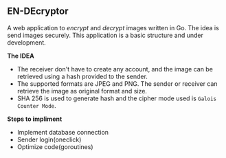 ## EN-DEcryptor

A web application to *encrypt* and *decrypt* images written in Go. The idea is send images securely. This application is a basic structure and under development.

**The IDEA**
* The receiver don't have to create any account, and the image can be retrieved using a hash provided to the sender. 
* The supported formats are JPEG and PNG. The sender or receiver can retrieve the image as original format and size.
* SHA 256 is used to generate hash and the cipher mode used is ```Galois Counter Mode```.

**Steps to impliment**
* Implement database connection
* Sender login(oneclick)
* Optimize code(goroutines)